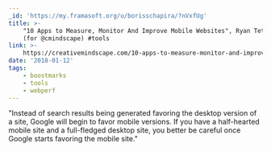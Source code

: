```yaml
---
_id: 'https://my.framasoft.org/u/borisschapira/?nVxfUg'
title: >-
    "10 Apps to Measure, Monitor And Improve Mobile Websites", Ryan Tetzlaff
    (for @cmindscape) #tools
link: >-
    https://creativemindscape.com/10-apps-to-measure-monitor-and-improve-mobile-versions-of-your-website/
date: '2018-01-12'
tags:
    - boostmarks
    - tools
    - webperf
---
```


<div class="markdown"><p>&quot;Instead of search results being generated favoring the desktop version of a site, Google will begin to favor mobile versions. If you have a half-hearted mobile site and a full-fledged desktop site, you better be careful once Google starts favoring the mobile site.&quot;
</p></div>
